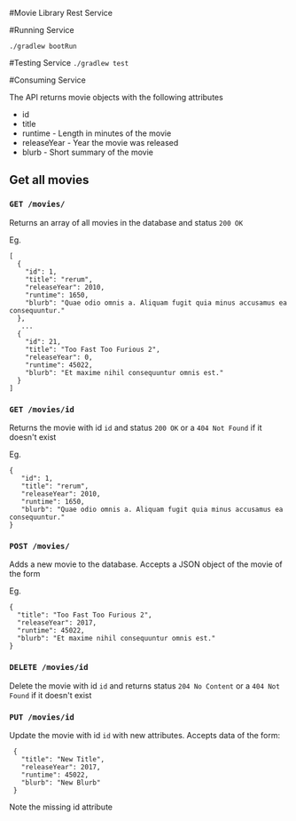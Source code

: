 #Movie Library Rest Service


#Running Service

`./gradlew bootRun`

#Testing Service
`./gradlew test`


#Consuming Service

The API returns movie objects with the following attributes

- id
- title
- runtime - Length in minutes of the movie
- releaseYear - Year the movie was released
- blurb - Short summary of the movie

## Get all movies

### `GET /movies/`
 
 Returns an array of all movies in the database and status `200 OK`
 
 Eg.
 ```
 [
   {
     "id": 1,
     "title": "rerum",
     "releaseYear": 2010,
     "runtime": 1650,
     "blurb": "Quae odio omnis a. Aliquam fugit quia minus accusamus ea consequuntur."
   },
   	...
   {
     "id": 21,
     "title": "Too Fast Too Furious 2",
     "releaseYear": 0,
     "runtime": 45022,
     "blurb": "Et maxime nihil consequuntur omnis est."
   }
 ]
 ```
 
 ### `GET /movies/id`
 
 Returns the movie with id `id` and status `200 OK` or a `404 Not Found` if it doesn't exist
 
 Eg.
 ```
{
    "id": 1,
    "title": "rerum",
    "releaseYear": 2010,
    "runtime": 1650,
    "blurb": "Quae odio omnis a. Aliquam fugit quia minus accusamus ea consequuntur."
}
 ```
 
 
 ### `POST /movies/`
 
 Adds a new movie to the database. Accepts a JSON object of the movie of the form
 
 Eg.
 ``` 
 {
   "title": "Too Fast Too Furious 2",
   "releaseYear": 2017,
   "runtime": 45022,
   "blurb": "Et maxime nihil consequuntur omnis est."
 }
 ```

### `DELETE /movies/id`
 
 Delete the movie with id `id` and returns status `204 No Content` or a `404 Not Found` if it doesn't exist
 

### `PUT /movies/id`

 Update the movie with id `id` with new attributes. Accepts data of the form: 
 
```
 {
   "title": "New Title",
   "releaseYear": 2017,
   "runtime": 45022,
   "blurb": "New Blurb"
 }
```
Note the missing id attribute